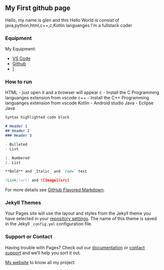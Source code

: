 ## My First github page
Hello, my name is glen and this Hello World is consist of java,python,html,c++,c,Kotlin languanges
I'm a fullstack coder

### Equipment
My Equipment:

- [VS Code](https://code.visualstudio.com/download)
- [Github](github.com/stanislaussitompul)
- [

### How to run
HTML   - just open it and a browser will appear
c      - Install the C Programming languanges extension from vscode
c++    - Install the C++ Programming languanges extension from vscode
Kotlin - Android studio
Java - Eclipse Java

```markdown
Syntax highlighted code block

# Header 1
## Header 2
### Header 3

- Bulleted
- List

1. Numbered
2. List

**Bold** and _Italic_ and `Code` text

[Link](url) and ![Image](src)
```

For more details see [GitHub Flavored Markdown](https://guides.github.com/features/mastering-markdown/).

### Jekyll Themes

Your Pages site will use the layout and styles from the Jekyll theme you have selected in your [repository settings](https://github.com/stanislaussitompul/Hello-World/settings). The name of this theme is saved in the Jekyll `_config.yml` configuration file.

### Support or Contact

Having trouble with Pages? Check out our [documentation](https://help.github.com/categories/github-pages-basics/) or [contact support](https://github.com/contact) and we’ll help you sort it out.

 [My website](chilzcode.netlify.app) to know all my project
